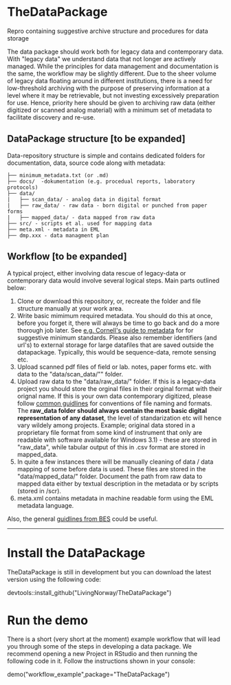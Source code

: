 # TheDataPackage
Repro containing suggestive archive structure and procedures for data storage

The data package should work both for legacy data and contemporary data. With "legacy data" we understand data that not longer are actively managed. While the principles for data management and documentation is the same, the workflow may be slightly different. Due to the sheer volume of legacy data floating around in different institutions, there is a need for low-threshold archiving with the purpose of preserving information at a level where it may be retrievable, but not investing excessively preparation for use. Hence, priority here should be given to archiving raw data (either digitized or scanned analog material) with a minimum set of metadata to facilitate discovery and re-use. 

## DataPackage structure [to be expanded]

Data-repository structure is simple and contains dedicated folders for documentation, data, source code along with metadata:

```
├── minimum_metadata.txt (or .md)
├── docs/  -dokumentation (e.g. procedual reports, laboratory protocols)
├── data/ 
|   ├── scan_data/ - analog data in digital format
|   ├── raw_data/ - raw data - born digital or punched from paper forms
|   ├── mapped_data/ - data mapped from raw data 
├── src/ - scripts et al. used for mapping data
├── meta.xml - metadata in EML
├── dmp.xxx - data managment plan

```

## Workflow [to be expanded]

A typical project, either involving data rescue of legacy-data or contemporary data would involve several logical steps. Main parts outlined below:

1. Clone or download this repository, or, recreate the folder and file structure manually at your work area. 
2. Write basic mimimum required metadata. You should do this at once, before you forget it, there will always be time to go back and do a more thorough job later. See [e.g. Cornell's guide to metadata](https://data.research.cornell.edu/content/readme#fileoverview) for for suggestive minimum standards. Please also remember identifiers (and url's) to external storage for large datafiles that are saved outside the datapackage. Typically, this would be sequence-data, remote sensing etc. 
3. Upload scanned pdf files of field or lab. notes, paper forms etc. with data to the "data/scan_data/"" folder. 
4. Upload raw data to the "data/raw_data/" folder. If this is a legacy-data project you should store the orginal files in their orginal format with their orignal name. If this is your own data contemporary digitized, please follow  [common guidlines](https://site.uit.no/dataverseno/deposit/prepare/) for conventions of file naming and formats. The **raw_data folder should always contain the most basic digital representation of any dataset**, the level of standarization etc will hence vary wildely among projects. Example; original data stored in a proprietary file format from some kind of instrument that only are readable with software available for Windows 3.1) - these are stored in "raw_data", while tabular output of this in .csv format are stored in mapped_data.
5. In quite a few instances there will be manually cleaning of data / data mapping of some before data is used. These files are stored in the "data/mapped_data/" folder. Document the path from raw data to mapped data either by textual description in the metadata or by scripts (stored in /scr). 
6. meta.xml contains metadata in machine readable form using the EML metadata language.

Also, the general [guidlines from BES](https://www.britishecologicalsociety.org/wp-content/uploads/Publ_Data-Management-Booklet.pdf) could be useful.

----------------------------------------------------------------------------------------------------------------------------------------------------------------------

# Install the DataPackage

TheDataPackage is still in development but you can download the latest version using the following code: 

devtools::install_github("LivingNorway/TheDataPackage")

# Run the demo 
There is a short (very short at the moment) example workflow that will lead you through some of the steps in developing a data package. We recommend opening a new Project in RStudio and then running the following code in it. Follow the instructions shown in your console:

demo("workflow_example",package="TheDataPackage")

